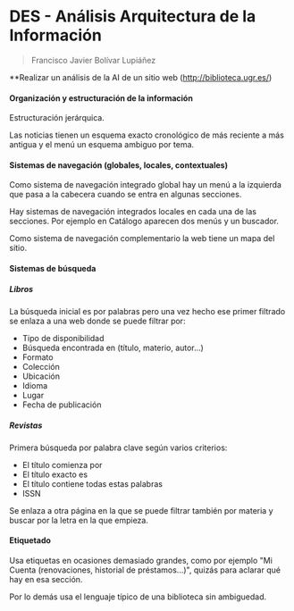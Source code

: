 # DES - Análisis Arquitectura de la Información

> Francisco Javier Bolívar Lupiáñez

**Realizar un análisis de la AI de un sitio web (http://biblioteca.ugr.es/)

#### Organización y estructuración de la información

Estructuración jerárquica.

Las noticias tienen un esquema exacto cronológico de más reciente a más antigua y el menú un esquema ambiguo por tema.

#### Sistemas de navegación (globales, locales, contextuales)

Como sistema de navegación integrado global hay un menú a la izquierda que pasa a la cabecera cuando se entra en algunas secciones.

Hay sistemas de navegación integrados locales en cada una de las secciones. Por ejemplo en Catálogo aparecen dos menús y un buscador.

Como sistema de navegación complementario la web tiene un mapa del sitio.

#### Sistemas de búsqueda

##### Libros

La búsqueda inicial es por palabras pero una vez hecho ese primer filtrado se enlaza a una web donde se puede filtrar por:
 * Tipo de disponibilidad
 * Búsqueda encontrada en (título, materio, autor...)
 * Formato
 * Colección
 * Ubicación
 * Idioma
 * Lugar
 * Fecha de publicación

##### Revistas

Primera búsqueda por palabra clave según varios criterios:
 * El título comienza por
 * El título exacto es
 * El título contiene todas estas palabras
 * ISSN

Se enlaza a otra página en la que se puede filtrar también por materia y buscar por la letra en la que empieza.

#### Etiquetado

Usa etiquetas en ocasiones demasiado grandes, como por ejemplo "Mi Cuenta (renovaciones, historial de préstamos...)", quizás para aclarar qué hay en esa sección.

Por lo demás usa el lenguaje típico de una biblioteca sin ambiguedad.

